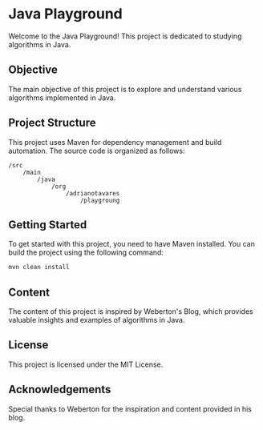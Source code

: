 # Java Playground

Welcome to the Java Playground! This project is dedicated to studying algorithms in Java.

## Objective

The main objective of this project is to explore and understand various algorithms implemented in Java.

## Project Structure

This project uses Maven for dependency management and build automation. The source code is organized as follows:

``` 
/src
    /main
        /java
            /org
                /adrianotavares
                    /playgroung
```

## Getting Started

To get started with this project, you need to have Maven installed. You can build the project using the following command:

```sh
mvn clean install
```

## Content

The content of this project is inspired by Weberton's Blog, which provides valuable insights and examples of algorithms in Java.

## License

This project is licensed under the MIT License.

## Acknowledgements

Special thanks to Weberton for the inspiration and content provided in his blog.
